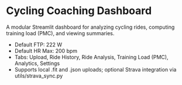 # Cycling Coaching Dashboard

A modular Streamlit dashboard for analyzing cycling rides, computing training load (PMC), and viewing summaries.

- Default FTP: 222 W
- Default HR Max: 200 bpm
- Tabs: Upload, Ride History, Ride Analysis, Training Load (PMC), Analytics, Settings
- Supports local .fit and .json uploads; optional Strava integration via utils/strava_sync.py
